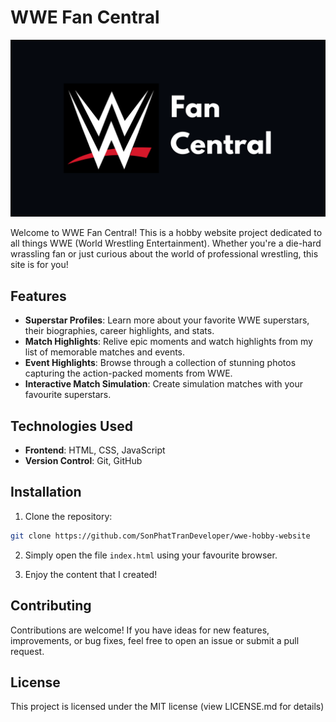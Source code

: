 # WWE Fan Central

![WWE Fan Central Logo](./assets/images/logo.png)

Welcome to WWE Fan Central! This is a hobby website project dedicated to all things WWE (World Wrestling Entertainment). Whether you're a die-hard wrassling fan or just curious about the world of professional wrestling, this site is for you!

## Features

- **Superstar Profiles**: Learn more about your favorite WWE superstars, their biographies, career highlights, and stats.
- **Match Highlights**: Relive epic moments and watch highlights from my list of memorable matches and events.
- **Event Highlights**: Browse through a collection of stunning photos capturing the action-packed moments from WWE.
- **Interactive Match Simulation**: Create simulation matches with your favourite superstars.

## Technologies Used

- **Frontend**: HTML, CSS, JavaScript
- **Version Control**: Git, GitHub

## Installation

1. Clone the repository:

```bash
git clone https://github.com/SonPhatTranDeveloper/wwe-hobby-website
```

2. Simply open the file ```index.html``` using your favourite browser.

3. Enjoy the content that I created!

## Contributing
Contributions are welcome! If you have ideas for new features, improvements, or bug fixes, feel free to open an issue or submit a pull request. 

## License
This project is licensed under the MIT license (view LICENSE.md for details)